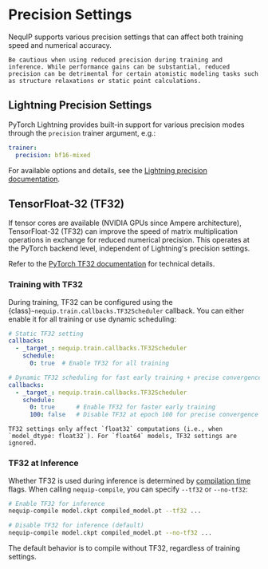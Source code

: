 # Precision Settings

NequIP supports various precision settings that can affect both training speed and numerical accuracy.

```{warning}
Be cautious when using reduced precision during training and inference. While performance gains can be substantial, reduced precision can be detrimental for certain atomistic modeling tasks such as structure relaxations or static point calculations.
```

## Lightning Precision Settings

PyTorch Lightning provides built-in support for various precision modes through the `precision` trainer argument, e.g.:

```yaml
trainer:
  precision: bf16-mixed
```

For available options and details, see the [Lightning precision documentation](https://lightning.ai/docs/pytorch/stable/common/precision_basic.html).

## TensorFloat-32 (TF32)

If tensor cores are available (NVIDIA GPUs since Ampere architecture), TensorFloat-32 (TF32) can improve the speed of matrix multiplication operations in exchange for reduced numerical precision. This operates at the PyTorch backend level, independent of Lightning's precision settings.

Refer to the [PyTorch TF32 documentation](https://pytorch.org/docs/stable/notes/cuda.html#tensorfloat-32-tf32-on-ampere-and-later-devices) for technical details.

### Training with TF32

During training, TF32 can be configured using the {class}`~nequip.train.callbacks.TF32Scheduler` callback. You can either enable it for all training or use dynamic scheduling:

```yaml
# Static TF32 setting
callbacks:
  - _target_: nequip.train.callbacks.TF32Scheduler
    schedule:
      0: true  # Enable TF32 for all training

# Dynamic TF32 scheduling for fast early training + precise convergence
callbacks:
  - _target_: nequip.train.callbacks.TF32Scheduler
    schedule:
      0: true      # Enable TF32 for faster early training
      100: false   # Disable TF32 at epoch 100 for precise convergence
```

```{note}
TF32 settings only affect `float32` computations (i.e., when `model_dtype: float32`). For `float64` models, TF32 settings are ignored.
```

### TF32 at Inference

Whether TF32 is used during inference is determined by [compilation time](../getting-started/workflow.md#compilation) flags. When calling `nequip-compile`, you can specify `--tf32` or `--no-tf32`:

```bash
# Enable TF32 for inference
nequip-compile model.ckpt compiled_model.pt --tf32 ...

# Disable TF32 for inference (default)
nequip-compile model.ckpt compiled_model.pt --no-tf32 ...
```

The default behavior is to compile without TF32, regardless of training settings.
